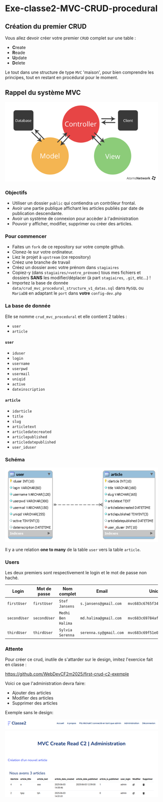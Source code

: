 # Exe-classe2-MVC-CRUD-procedural

## Création du premier CRUD

Vous allez devoir créer votre premier `CRUD` complet sur une table :

- **C**reate
- **R**eade
- **U**pdate
- **D**elete

Le tout dans une structure de type `MVC` 'maison', pour bien comprendre les principes, tout en restant en procédural pour le moment.

## Rappel du système MVC

![MVC](data/mvc.png)



### Objectifs

- Utiliser un dossier `public` qui contiendra un contrôleur frontal.
- Avoir une partie publique affichant les articles publiés par date de publication descendante.
- Avoir un système de connexion pour accèder à l'administration
- Pouvoir y afficher, modifier, supprimer ou créer des articles.


### Pour commencer

- Faites un `fork` de ce repository sur votre compte github.
- Clonez-le sur votre ordinateur.
- Liez le projet à `upstream` (ce repository)
- Créez une branche de travail
- Créez un dossier avec votre prénom dans `stagiaires`
- Copiez-y (dans `stagiaires/<votre_prénom>`) tous mes fichiers et dossiers **SANS** les modifier/déplacer (à part `stagiaires`, `.git`, etc...) !
- Importez la base de donnée `data/crud_mvc_procedural_structure_v1_datas.sql` dans `MySQL` ou `MariaDB` en adaptant le `port` dans **votre** `config-dev.php`

### La base de donnée

Elle se nomme `crud_mvc_procedural` et elle contient 2 tables :

- `user`
- `article`

#### `user`

- `iduser`
- `login`
- `username`
- `userpwd`
- `usermail`
- `uniqid`
- `active`
- `dateinscription`

#### `article`

- `idarticle`
- `title`
- `slug`
- `articletext`
- `articledatecreated`
- `articlepublished`
- `articledatepublished`
- `user_iduser`

### Schéma

![crud DB](data/crud_mvc_procedural.png)

Il y a une relation **one to many** de la table `user` vers la table `article`.

### Users

Les deux premiers sont respectivement le login et le mot de passe non haché.

| Login | Mot de passe | Nom complet | Email | UniqID |
|-------|--------------|-------------|-------|--------|
|`firstUser`|`firstUser`|`Stef Jansens`| `s.jansens@gmail.com`|`mvc683c6765f34168.54713920`|
|`secondUser`|`secondUser`|`Medhi Ben Halima`| `md.halima@gmail.com`|`mvc683c69784afef0.29382054`|
|`thirdUser`|`thirdUser`|`Sylvia Serenna`| `serenna.sy@gmail.com`|`mvc683c69f51e0663.60425661`|

### Attente

Pour créer ce crud, inutile de s'attarder sur le design, imitez l'exercice fait en classe :

https://github.com/WebDevCF2m2025/first-crud-c2-exemple

Voici ce que l'administration devra faire:

- Ajouter des articles
- Modifier des articles
- Supprimer des articles

Exemple sans le design:

![admin](data/admin.png)

